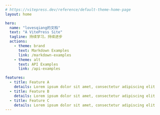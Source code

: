 ```yaml
---
# https://vitepress.dev/reference/default-theme-home-page
layout: home

hero:
  name: "lovesqiang的文档"
  text: "A VitePress Site"
  tagline: 持续学习，持续进步
  actions:
    - theme: brand
      text: Markdown Examples
      link: /markdown-examples
    - theme: alt
      text: API Examples
      link: /api-examples

features:
  - title: Feature A
    details: Lorem ipsum dolor sit amet, consectetur adipiscing elit
  - title: Feature B
    details: Lorem ipsum dolor sit amet, consectetur adipiscing elit
  - title: Feature C
    details: Lorem ipsum dolor sit amet, consectetur adipiscing elit
---
```


